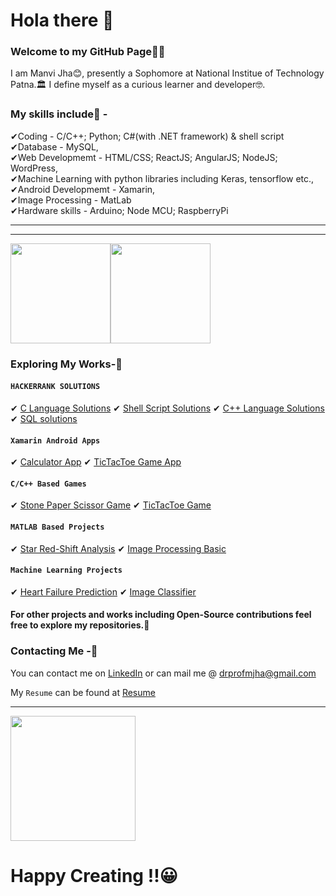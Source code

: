 # Hola there 👋

### Welcome to my GitHub Page🤗🤗

I am Manvi Jha😊, presently a Sophomore at National Institue of Technology Patna.🏛 I define myself as a curious learner and developer🤓.
### My skills include🍒 - <br/>
✔Coding - C/C++; Python; C#(with .NET framework) & shell script <br/>
✔Database - MySQL,<br/>
✔Web Developmemt - HTML/CSS; ReactJS; AngularJS; NodeJS; WordPress, <br/>
✔Machine Learning with python libraries including Keras, tensorflow etc.,<br/>
✔Android Developmemt - Xamarin,<br/>
✔Image Processing - MatLab<br/>
✔Hardware skills - Arduino; Node MCU; RaspberryPi<br/>

<hr>
<hr>

<img height="160em" src="https://github-readme-stats.vercel.app/api?username=Severus-Matthew&show_icons=true&include_all_commits=true&custom_title=Manvi's+GitHub+Stats&theme=radical"><img height="160em" src="https://github-readme-stats.vercel.app/api/top-langs/?username=Severus-Matthew&layout=compact&theme=radical"></a>

### Exploring My Works-🧐

#### `HACKERRANK SOLUTIONS`
✔ [C Language Solutions](https://github.com/Severus-Matthew/Github-C-Language-Solutions)
✔ [Shell Script Solutions](https://github.com/Severus-Matthew/github_The-_Linux_Shell_solutions)
✔ [C++ Language Solutions](https://github.com/Severus-Matthew/GitHub-Cpp-Hackerrank-Solution)
✔ [SQL solutions](https://github.com/Severus-Matthew/Hackerrank-solutions-SQl)

#### `Xamarin Android Apps`
✔ [Calculator App](https://github.com/Severus-Matthew/Xamarin_Calculator_app)
✔ [TicTacToe Game App](https://github.com/Severus-Matthew/Xamarin_TicTacToe_game)

#### `C/C++ Based Games`
✔ [Stone Paper Scissor Game](https://github.com/Severus-Matthew/Stone-Paper-Scissor-Game)
✔ [TicTacToe Game](https://github.com/Severus-Matthew/A-game-of-Tic-Tac-Toe)

#### `MATLAB Based Projects`
✔ [Star Red-Shift Analysis](https://github.com/Severus-Matthew/MATLAB_ReadShift_Analysis)
✔ [Image Processing Basic](https://github.com/Severus-Matthew/Image_Processing_basic)

#### `Machine Learning Projects`
✔ [Heart Failure Prediction](https://github.com/Severus-Matthew/ML-Heart-Failure-prediction-using-Classification)
✔ [Image Classifier](https://github.com/Severus-Matthew/image-classifier)

#### For other projects and works including Open-Source contributions feel free to explore my repositories.🧐


### Contacting Me -🤝

You can contact me on [LinkedIn](https://www.linkedin.com/in/manvi-jha-2784711a7/) or can mail me @ drprofmjha@gmail.com

My `Resume` can be found at [Resume](https://github.com/Severus-Matthew/Resume)
<hr>

<img height="200em" src="https://github.com/Severus-Matthew/Severus-Matthew/blob/main/hula_loop_octodex03.gif">

# Happy Creating !!😀 

